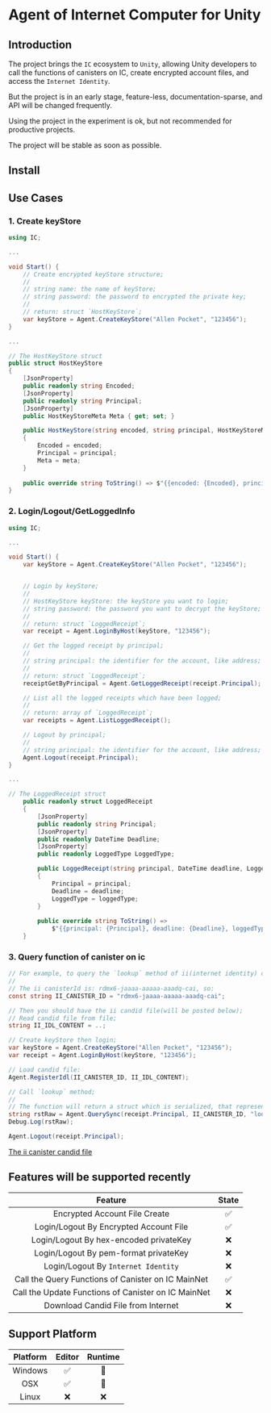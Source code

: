 # Agent of Internet Computer for Unity

## Introduction

The project brings the `IC` ecosystem to `Unity`, allowing Unity developers to call the functions of canisters on IC, create encrypted account files, and access the `Internet Identity`.

But the project is in an early stage, feature-less, documentation-sparse, and API will be changed frequently.

Using the project in the experiment is ok, but not recommended for productive projects.

The project will be stable as soon as possible.

## Install

## Use Cases

### 1. Create keyStore

```cs
using IC;

...

void Start() {
    // Create encrypted keyStore structure;
    //
    // string name: the name of keyStore;
    // string password: the password to encrypted the private key;
    //
    // return: struct `HostKeyStore`;
    var keyStore = Agent.CreateKeyStore("Allen Pocket", "123456");
}

...

```

```cs
// The HostKeyStore struct
public struct HostKeyStore
{
    [JsonProperty]
    public readonly string Encoded;
    [JsonProperty]
    public readonly string Principal;
    [JsonProperty]
    public HostKeyStoreMeta Meta { get; set; }

    public HostKeyStore(string encoded, string principal, HostKeyStoreMeta meta)
    {
        Encoded = encoded;
        Principal = principal;
        Meta = meta;
    }
    
    public override string ToString() => $"{{encoded: {Encoded}, principal: {Principal}, meta: {Meta}}}";
}
```

### 2. Login/Logout/GetLoggedInfo

```cs
using IC;

...

void Start() {
    var keyStore = Agent.CreateKeyStore("Allen Pocket", "123456");


    // Login by keyStore;
    //
    // HostKeyStore keyStore: the keyStore you want to login;
    // string password: the password you want to decrypt the keyStore;
    //
    // return: struct `LoggedReceipt`;
    var receipt = Agent.LoginByHost(keyStore, "123456");

    // Get the logged receipt by principal;
    //
    // string principal: the identifier for the account, like address;
    //
    // return: struct `LoggedReceipt`;
    receiptGetByPrincipal = Agent.GetLoggedReceipt(receipt.Principal);

    // List all the logged receipts which have been logged;
    //
    // return: array of `LoggedReceipt`;
    var receipts = Agent.ListLoggedReceipt();

    // Logout by principal;
    //
    // string principal: the identifier for the account, like address;
    Agent.Logout(receipt.Principal);
}

...

```

```cs
// The LoggedReceipt struct
    public readonly struct LoggedReceipt
    {
        [JsonProperty]
        public readonly string Principal;
        [JsonProperty]
        public readonly DateTime Deadline;
        [JsonProperty]
        public readonly LoggedType LoggedType;

        public LoggedReceipt(string principal, DateTime deadline, LoggedType loggedType)
        {
            Principal = principal;
            Deadline = deadline;
            LoggedType = loggedType;
        }
        
        public override string ToString() =>
            $"{{principal: {Principal}, deadline: {Deadline}, loggedType: {LoggedType}}}";
    }
```

### 3. Query function of canister on ic

```cs
// For example, to query the `lookup` method of ii(internet identity) canister on ic mainnet;
// 
// The ii canisterId is: rdmx6-jaaaa-aaaaa-aaadq-cai, so:
const string II_CANISTER_ID = "rdmx6-jaaaa-aaaaa-aaadq-cai";

// Then you should have the ii candid file(will be posted below);
// Read candid file from file;
string II_IDL_CONTENT = ..;

// Create keyStore then login;
var keyStore = Agent.CreateKeyStore("Allen Pocket", "123456");
var receipt = Agent.LoginByHost(keyStore, "123456");

// Load candid file:
Agent.RegisterIdl(II_CANISTER_ID, II_IDL_CONTENT);

// Call `lookup` method;
//
// The function will return a struct which is serialized, that representation is literal;
string rstRaw = Agent.QuerySync(receipt.Principal, II_CANISTER_ID, "lookup", "(1974211: nat64)");
Debug.Log(rstRaw);

Agent.Logout(receipt.Principal);
```

[The ii canister candid file](./agent//src/rdmx6-jaaaa-aaaaa-aaadq-cai.did)

## Features will be supported recently

|                       Feature                       | State |
| :-------------------------------------------------: | :---: |
|            Encrypted Account File Create            |  ✅   |
|       Login/Logout By Encrypted Account File        |  ✅   |
|       Login/Logout By hex-encoded privateKey        |  ❌   |
|        Login/Logout By pem-format privateKey        |  ❌   |
|         Login/Logout By `Internet Identity`         |  ❌   |
| Call the Query Functions of Canister on IC MainNet  |  ✅   |
| Call the Update Functions of Canister on IC MainNet |  ❌   |
|         Download Candid File from Internet          |  ❌   |

## Support Platform

| Platform | Editor | Runtime |
| :------: | :----: | :-----: |
| Windows  |   ✅   |   🚧    |
|   OSX    |   ✅   |   🚧    |
|  Linux   |   ❌   |   ❌    |
